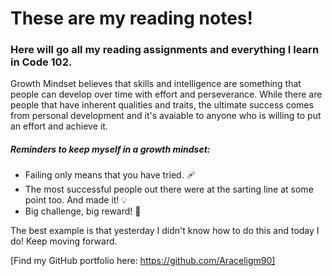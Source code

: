 # These are my reading notes!

### Here will go all my reading assignments and everything I learn in Code 102. 

Growth Mindset believes that skills and intelligence are something that people can develop over time with effort and perseverance. While there are people that have inherent qualities and traits, the ultimate success comes from personal development and it's avaiable to anyone who is willing to put an effort and achieve it. 

##### Reminders to keep myself in a growth mindset: 

- Failing only means that you have tried. :adhesive_bandage:
- The most successful people out there were at the sarting line at some point too. And made it! :bulb:
- Big challenge, big reward! :muscle:

The best example is that yesterday I didn't know how to do this and today I do! Keep moving forward. 

[Find my GitHub portfolio here: https://github.com/Araceligm90]
